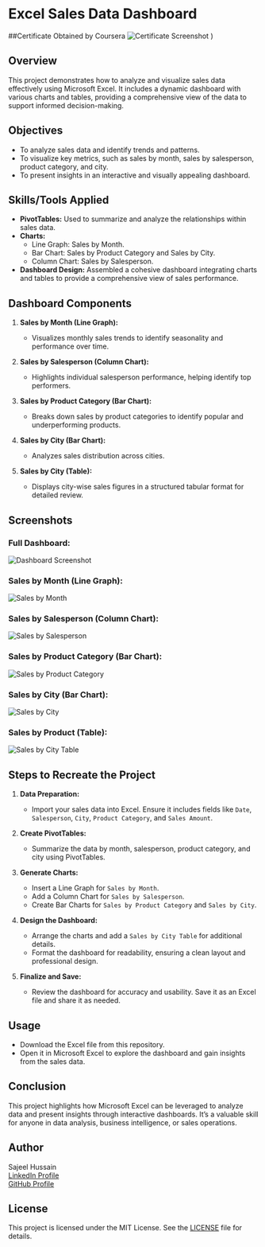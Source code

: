 # Excel Sales Data Dashboard  
##Certificate Obtained by Coursera
![Certificate Screenshot](![[image](https://github.com/SajeelHussain/Excel-Sales-Charts-Dashboards/blob/main/Certificate/Course%20Screenshot.png))
) 
## Overview  
This project demonstrates how to analyze and visualize sales data effectively using Microsoft Excel. It includes a dynamic dashboard with various charts and tables, providing a comprehensive view of the data to support informed decision-making.  

## Objectives  
- To analyze sales data and identify trends and patterns.  
- To visualize key metrics, such as sales by month, sales by salesperson, product category, and city.  
- To present insights in an interactive and visually appealing dashboard.  

## Skills/Tools Applied  
- **PivotTables:** Used to summarize and analyze the relationships within sales data.  
- **Charts:**  
  - Line Graph: Sales by Month.  
  - Bar Chart: Sales by Product Category and Sales by City.  
  - Column Chart: Sales by Salesperson.  
- **Dashboard Design:** Assembled a cohesive dashboard integrating charts and tables to provide a comprehensive view of sales performance.  

## Dashboard Components  
1. **Sales by Month (Line Graph):**  
   - Visualizes monthly sales trends to identify seasonality and performance over time.  

2. **Sales by Salesperson (Column Chart):**  
   - Highlights individual salesperson performance, helping identify top performers.  

3. **Sales by Product Category (Bar Chart):**  
   - Breaks down sales by product categories to identify popular and underperforming products.  

4. **Sales by City (Bar Chart):**  
   - Analyzes sales distribution across cities.  

5. **Sales by City (Table):**  
   - Displays city-wise sales figures in a structured tabular format for detailed review.  

## Screenshots  
### Full Dashboard:  
![Dashboard Screenshot](![image](https://github.com/user-attachments/assets/3f853211-b5ed-44a6-bf35-e2ab51ccea18)
)  

### Sales by Month (Line Graph):  
![Sales by Month](![image](https://github.com/user-attachments/assets/2ebba8fb-0721-408c-b36e-87abe3e3cebc)
)  

### Sales by Salesperson (Column Chart):  
![Sales by Salesperson](![image](https://github.com/user-attachments/assets/654df0a7-4e43-4de3-966c-832d594eeeb2)
)  

### Sales by Product Category (Bar Chart):  
![Sales by Product Category](![image](https://github.com/user-attachments/assets/57694793-4ea9-4d84-a0e7-0dfc562faf74)
)  

### Sales by City (Bar Chart):  
![Sales by City](![image](https://github.com/user-attachments/assets/bc6f2032-4c02-4bac-b25c-a3700c474492)
)  

### Sales by Product (Table):  
![Sales by City Table](![image](https://github.com/user-attachments/assets/8aa286f5-0507-41f3-91f6-f5d3699f5d19)
)  

## Steps to Recreate the Project  
1. **Data Preparation:**  
   - Import your sales data into Excel. Ensure it includes fields like `Date`, `Salesperson`, `City`, `Product Category`, and `Sales Amount`.  

2. **Create PivotTables:**  
   - Summarize the data by month, salesperson, product category, and city using PivotTables.  

3. **Generate Charts:**  
   - Insert a Line Graph for `Sales by Month`.  
   - Add a Column Chart for `Sales by Salesperson`.  
   - Create Bar Charts for `Sales by Product Category` and `Sales by City`.  

4. **Design the Dashboard:**  
   - Arrange the charts and add a `Sales by City Table` for additional details.  
   - Format the dashboard for readability, ensuring a clean layout and professional design.  

5. **Finalize and Save:**  
   - Review the dashboard for accuracy and usability. Save it as an Excel file and share it as needed.  

## Usage  
- Download the Excel file from this repository.  
- Open it in Microsoft Excel to explore the dashboard and gain insights from the sales data.  

## Conclusion  
This project highlights how Microsoft Excel can be leveraged to analyze data and present insights through interactive dashboards. It’s a valuable skill for anyone in data analysis, business intelligence, or sales operations.  

## Author  
Sajeel Hussain  
[LinkedIn Profile](https://www.linkedin.com/in/your-linkedin-profile)  
[GitHub Profile](https://github.com/your-github-profile)  


## License  
This project is licensed under the MIT License. See the [LICENSE](LICENSE) file for details.  

